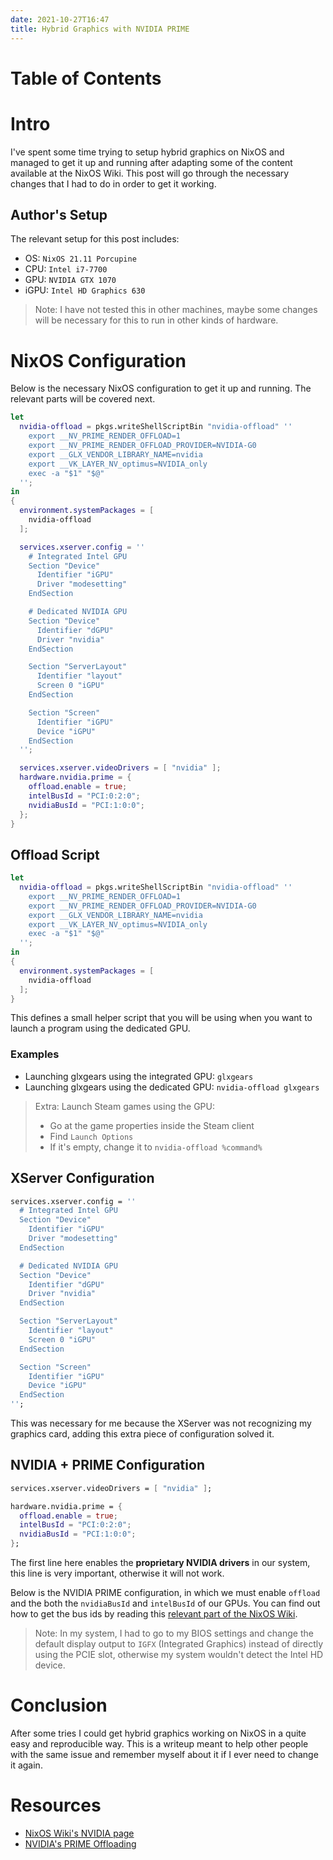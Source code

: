 ```yaml
---
date: 2021-10-27T16:47
title: Hybrid Graphics with NVIDIA PRIME
---
```


# Table of Contents
<!-- toc -->

# Intro
I've spent some time trying to setup hybrid graphics on NixOS and managed to get
it up and running after adapting some of the content available at the NixOS Wiki.
This post will go through the necessary changes that I had to do in order to get
it working.

## Author's Setup
The relevant setup for this post includes:
- OS: `NixOS 21.11 Porcupine`
- CPU: `Intel i7-7700`
- GPU: `NVIDIA GTX 1070`
- iGPU: `Intel HD Graphics 630`

> Note: I have not tested this in other machines, maybe some changes will be
> necessary for this to run in other kinds of hardware.

# NixOS Configuration
Below is the necessary NixOS configuration to get it up and running. The
relevant parts will be covered next.

```nix
let
  nvidia-offload = pkgs.writeShellScriptBin "nvidia-offload" ''
    export __NV_PRIME_RENDER_OFFLOAD=1
    export __NV_PRIME_RENDER_OFFLOAD_PROVIDER=NVIDIA-G0
    export __GLX_VENDOR_LIBRARY_NAME=nvidia
    export __VK_LAYER_NV_optimus=NVIDIA_only
    exec -a "$1" "$@"
  '';
in
{
  environment.systemPackages = [
    nvidia-offload
  ];

  services.xserver.config = ''
    # Integrated Intel GPU
    Section "Device"
      Identifier "iGPU"
      Driver "modesetting"
    EndSection

    # Dedicated NVIDIA GPU
    Section "Device"
      Identifier "dGPU"
      Driver "nvidia"
    EndSection

    Section "ServerLayout"
      Identifier "layout"
      Screen 0 "iGPU"
    EndSection

    Section "Screen"
      Identifier "iGPU"
      Device "iGPU"
    EndSection
  '';

  services.xserver.videoDrivers = [ "nvidia" ];
  hardware.nvidia.prime = {
    offload.enable = true;
    intelBusId = "PCI:0:2:0";
    nvidiaBusId = "PCI:1:0:0";
  };
}
```

## Offload Script
```nix
let
  nvidia-offload = pkgs.writeShellScriptBin "nvidia-offload" ''
    export __NV_PRIME_RENDER_OFFLOAD=1
    export __NV_PRIME_RENDER_OFFLOAD_PROVIDER=NVIDIA-G0
    export __GLX_VENDOR_LIBRARY_NAME=nvidia
    export __VK_LAYER_NV_optimus=NVIDIA_only
    exec -a "$1" "$@"
  '';
in
{
  environment.systemPackages = [
    nvidia-offload
  ];
}
```

This defines a small helper script that you will be using when you want to launch a program using the dedicated GPU.

### Examples
- Launching glxgears using the integrated GPU: `glxgears`
- Launching glxgears using the dedicated GPU: `nvidia-offload glxgears`

> Extra: Launch Steam games using the GPU:
> - Go at the game properties inside the Steam client
> - Find `Launch Options`
> - If it's empty, change it to `nvidia-offload %command%`

## XServer Configuration

```nix
services.xserver.config = ''
  # Integrated Intel GPU
  Section "Device"
    Identifier "iGPU"
    Driver "modesetting"
  EndSection

  # Dedicated NVIDIA GPU
  Section "Device"
    Identifier "dGPU"
    Driver "nvidia"
  EndSection

  Section "ServerLayout"
    Identifier "layout"
    Screen 0 "iGPU"
  EndSection

  Section "Screen"
    Identifier "iGPU"
    Device "iGPU"
  EndSection
'';
```

This was necessary for me because the XServer was not recognizing
my graphics card, adding this extra piece of configuration solved it.

## NVIDIA + PRIME Configuration

```nix
services.xserver.videoDrivers = [ "nvidia" ];

hardware.nvidia.prime = {
  offload.enable = true;
  intelBusId = "PCI:0:2:0";
  nvidiaBusId = "PCI:1:0:0";
};
```

The first line here enables the **proprietary NVIDIA drivers** in our system, this
line is very important, otherwise it will not work.

Below is the NVIDIA PRIME configuration, in which we must enable `offload` and
the both the `nvidiaBusId` and `intelBusId` of our GPUs. You can find out how to
get the bus ids by reading this [relevant part of the NixOS Wiki](https://nixos.wiki/wiki/Nvidia#lspci).

> Note: In my system, I had to go to my BIOS settings and change the default
> display output to `IGFX` (Integrated Graphics) instead of directly using the
> PCIE slot, otherwise my system wouldn't detect the Intel HD device.

# Conclusion
After some tries I could get hybrid graphics working on NixOS in a quite easy
and reproducible way. This is a writeup meant to help other people with the same
issue and remember myself about it if I ever need to change it again.

# Resources
- [NixOS Wiki's NVIDIA page](https://nixos.wiki/wiki/Nvidia)
- [NVIDIA's PRIME Offloading](https://download.nvidia.com/XFree86/Linux-x86_64/435.17/README/primerenderoffload.html)
